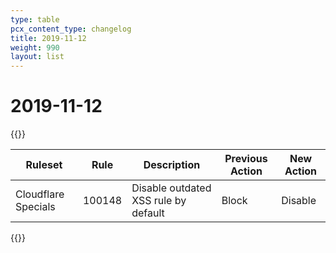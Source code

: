 ```yaml
---
type: table
pcx_content_type: changelog
title: 2019-11-12
weight: 990
layout: list
---
```


# 2019-11-12

{{<table-wrap>}}

<table style="width: 100%">
  <thead>
    <tr>
      <th>Ruleset</th>
      <th>Rule</th>
      <th>Description</th>
      <th>Previous Action</th>
      <th>New Action</th>
    </tr>
  </thead>
  <tbody>
    <tr>
      <td>Cloudflare Specials</td>
      <td>100148</td>
      <td>Disable outdated XSS rule by default</td>
      <td>Block</td>
      <td>Disable</td>
    </tr>
  </tbody>
</table>
{{</table-wrap>}}
